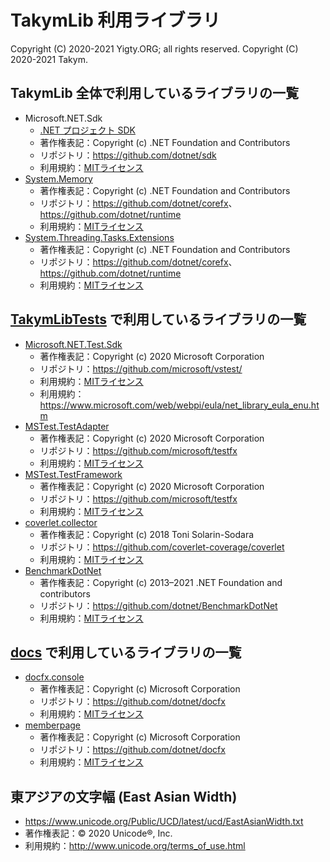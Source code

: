 # TakymLib 利用ライブラリ
Copyright (C) 2020-2021 Yigty.ORG; all rights reserved.
Copyright (C) 2020-2021 Takym.

## TakymLib 全体で利用しているライブラリの一覧
* Microsoft.NET.Sdk
	* [.NET プロジェクト SDK](https://docs.microsoft.com/ja-jp/dotnet/core/project-sdk/overview)
	* 著作権表記：Copyright (c) .NET Foundation and Contributors
	* リポジトリ：<https://github.com/dotnet/sdk>
	* 利用規約：[MITライセンス](https://github.com/dotnet/sdk/blob/main/LICENSE.TXT)
* [System.Memory]
	* 著作権表記：Copyright (c) .NET Foundation and Contributors
	* リポジトリ：<https://github.com/dotnet/corefx>、<https://github.com/dotnet/runtime>
	* 利用規約：[MITライセンス](https://github.com/dotnet/corefx/blob/master/LICENSE.TXT)
* [System.Threading.Tasks.Extensions]
	* 著作権表記：Copyright (c) .NET Foundation and Contributors
	* リポジトリ：<https://github.com/dotnet/corefx>、<https://github.com/dotnet/runtime>
	* 利用規約：[MITライセンス](https://github.com/dotnet/corefx/blob/master/LICENSE.TXT)

## [TakymLibTests] で利用しているライブラリの一覧
* [Microsoft.NET.Test.Sdk]
	* 著作権表記：Copyright (c) 2020 Microsoft Corporation
	* リポジトリ：<https://github.com/microsoft/vstest/>
	* 利用規約：[MITライセンス](https://github.com/microsoft/vstest/blob/master/LICENSE)
	* 利用規約：<https://www.microsoft.com/web/webpi/eula/net_library_eula_enu.htm>
* [MSTest.TestAdapter]
	* 著作権表記：Copyright (c) 2020 Microsoft Corporation
	* リポジトリ：<https://github.com/microsoft/testfx>
	* 利用規約：[MITライセンス](https://github.com/microsoft/testfx/blob/master/LICENSE.txt)
* [MSTest.TestFramework]
	* 著作権表記：Copyright (c) 2020 Microsoft Corporation
	* リポジトリ：<https://github.com/microsoft/testfx>
	* 利用規約：[MITライセンス](https://github.com/microsoft/testfx/blob/master/LICENSE.txt)
* [coverlet.collector]
	* 著作権表記：Copyright (c) 2018 Toni Solarin-Sodara
	* リポジトリ：<https://github.com/coverlet-coverage/coverlet>
	* 利用規約：[MITライセンス](https://github.com/coverlet-coverage/coverlet/blob/master/LICENSE)
* [BenchmarkDotNet]
	* 著作権表記：Copyright (c) 2013–2021 .NET Foundation and contributors
	* リポジトリ：<https://github.com/dotnet/BenchmarkDotNet>
	* 利用規約：[MITライセンス](https://github.com/dotnet/BenchmarkDotNet/blob/master/LICENSE.md)

## [docs] で利用しているライブラリの一覧
* [docfx.console]
	* 著作権表記：Copyright (c) Microsoft Corporation
	* リポジトリ：<https://github.com/dotnet/docfx>
	* 利用規約：[MITライセンス](https://github.com/dotnet/docfx/blob/dev/LICENSE)
* [memberpage]
	* 著作権表記：Copyright (c) Microsoft Corporation
	* リポジトリ：<https://github.com/dotnet/docfx>
	* 利用規約：[MITライセンス](https://github.com/dotnet/docfx/blob/dev/LICENSE)

## 東アジアの文字幅 (East Asian Width)
* <https://www.unicode.org/Public/UCD/latest/ucd/EastAsianWidth.txt>
* 著作権表記：&copy; 2020 Unicode&reg;, Inc.
* 利用規約：<http://www.unicode.org/terms_of_use.html>




[TakymLibTests]:                     https://github.com/YigtyORG/TakymLib/tree/master/tests/
[docs]:                              https://github.com/YigtyORG/TakymLib/tree/master/docs/
[System.Memory]:                     https://www.nuget.org/packages/System.Memory/
[System.Threading.Tasks.Extensions]: https://www.nuget.org/packages/System.Threading.Tasks.Extensions/
[Microsoft.NET.Test.Sdk]:            https://www.nuget.org/packages/Microsoft.NET.Test.Sdk/
[MSTest.TestAdapter]:                https://www.nuget.org/packages/MSTest.TestAdapter/
[MSTest.TestFramework]:              https://www.nuget.org/packages/MSTest.TestFramework/
[coverlet.collector]:                https://www.nuget.org/packages/coverlet.collector/
[BenchmarkDotNet]:                   https://www.nuget.org/packages/BenchmarkDotNet/
[docfx.console]:                     https://www.nuget.org/packages/docfx.console/
[memberpage]:                        https://www.nuget.org/packages/memberpage/
